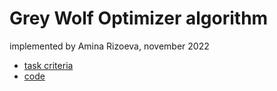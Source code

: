 # Grey Wolf Optimizer algorithm
implemented by Amina Rizoeva, november 2022

- [task criteria](checklist.md)
- [code](gwo.ipynb)
